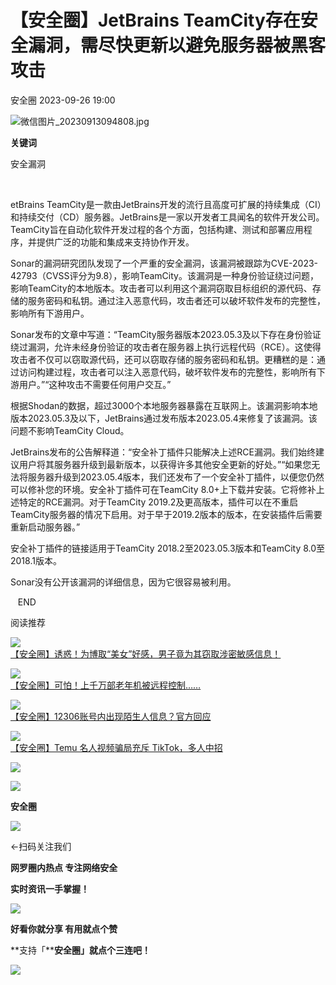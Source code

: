 #  【安全圈】JetBrains TeamCity存在安全漏洞，需尽快更新以避免服务器被黑客攻击   
 安全圈   2023-09-26 19:00  
  
![](https://mmbiz.qpic.cn/sz_mmbiz_jpg/aBHpjnrGyliarDdSzzdz3iaw9hnmSu19TF1IzX1J92JkeBokAICZvB55GVoFjcMelhNqIKakZTLQrrJCiaxMQLCXw/640?wx_fmt=jpeg "微信图片_20230913094808.jpg")  
  
  
**关键词**  
  
  
  
安全漏洞  
  
  
     
  
etBrains TeamCity是一款由JetBrains开发的流行且高度可扩展的持续集成（CI）和持续交付（CD）服务器。JetBrains是一家以开发者工具闻名的软件开发公司。TeamCity旨在自动化软件开发过程的各个方面，包括构建、测试和部署应用程序，并提供广泛的功能和集成来支持协作开发。  
  
Sonar的漏洞研究团队发现了一个严重的安全漏洞，该漏洞被跟踪为CVE-2023-42793（CVSS评分为9.8），影响TeamCity。该漏洞是一种身份验证绕过问题，影响TeamCity的本地版本。攻击者可以利用这个漏洞窃取目标组织的源代码、存储的服务密码和私钥。通过注入恶意代码，攻击者还可以破坏软件发布的完整性，影响所有下游用户。  
  
Sonar发布的文章中写道：“TeamCity服务器版本2023.05.3及以下存在身份验证绕过漏洞，允许未经身份验证的攻击者在服务器上执行远程代码（RCE）。这使得攻击者不仅可以窃取源代码，还可以窃取存储的服务密码和私钥。更糟糕的是：通过访问构建过程，攻击者可以注入恶意代码，破坏软件发布的完整性，影响所有下游用户。”“这种攻击不需要任何用户交互。”  
  
根据Shodan的数据，超过3000个本地服务器暴露在互联网上。该漏洞影响本地版本2023.05.3及以下，JetBrains通过发布版本2023.05.4来修复了该漏洞。该问题不影响TeamCity Cloud。  
  
JetBrains发布的公告解释道：“安全补丁插件只能解决上述RCE漏洞。我们始终建议用户将其服务器升级到最新版本，以获得许多其他安全更新的好处。”“如果您无法将服务器升级到2023.05.4版本，我们还发布了一个安全补丁插件，以便您仍然可以修补您的环境。安全补丁插件可在TeamCity 8.0+上下载并安装。它将修补上述特定的RCE漏洞。对于TeamCity 2019.2及更高版本，插件可以在不重启TeamCity服务器的情况下启用。对于早于2019.2版本的版本，在安装插件后需要重新启动服务器。”  
  
安全补丁插件的链接适用于TeamCity 2018.2至2023.05.3版本和TeamCity 8.0至2018.1版本。  
  
Sonar没有公开该漏洞的详细信息，因为它很容易被利用。  
  
  
  
  
   END    
  
  
阅读推荐  
  
  
![](https://mmbiz.qpic.cn/sz_mmbiz_png/aBHpjnrGyliarDdSzzdz3iaw9hnmSu19TFzW6OuqD7viaLfJj4uZqc3PGbkssCIJ5f8nb9LuxZfYmPh13kO7ic7OvQ/640?wx_fmt=png "")  
[【安全圈】诱惑！为博取“美女”好感，男子竟为其窃取涉密敏感信息！](http://mp.weixin.qq.com/s?__biz=MzIzMzE4NDU1OQ==&mid=2652045227&idx=1&sn=2cb35336155a65da5020b597d9602b57&chksm=f36fd3ebc4185afd9384355024dcd8c81bbe8636d810add55f525b7158bcf26f7b4722a6855f&scene=21#wechat_redirect)  
  
  
  
![](https://mmbiz.qpic.cn/sz_mmbiz_png/aBHpjnrGyliarDdSzzdz3iaw9hnmSu19TFkoGvnRSZibnR3gKyxgscHUZYLDkQRibeN0t8qLr7GiaOHTv6kvibvngFzQ/640?wx_fmt=png "")  
[【安全圈】可怕！上千万部老年机被远程控制……](http://mp.weixin.qq.com/s?__biz=MzIzMzE4NDU1OQ==&mid=2652045227&idx=2&sn=e39b174aab2d71aa7fa16551e0fe5b11&chksm=f36fd3ebc4185afd282aa87467b4ee9fd79412bc7c459760f5f2a50538d990c07c1352d2afa4&scene=21#wechat_redirect)  
  
  
  
![](https://mmbiz.qpic.cn/sz_mmbiz_png/aBHpjnrGyliarDdSzzdz3iaw9hnmSu19TFluTHXu03ibrxHrEcicLHS71DzodBEwTBsIibfqicGAHRol74BOzjY6aWHw/640?wx_fmt=png "")  
[【安全圈】12306账号内出现陌生人信息？官方回应](http://mp.weixin.qq.com/s?__biz=MzIzMzE4NDU1OQ==&mid=2652045227&idx=3&sn=684b420da89913ac6ab6cb2734e6e883&chksm=f36fd3ebc4185afd44b26ce85d45e92ad2f18d127252092efc08b5d33631fcf4aea5a440f647&scene=21#wechat_redirect)  
  
  
  
![](https://mmbiz.qpic.cn/sz_mmbiz_png/aBHpjnrGyliarDdSzzdz3iaw9hnmSu19TF2Ffhjm0k5oaibN7OGiar8OiaUvicYKTrrN6wzTVtrsqCgl2sS6f5gypa3Q/640?wx_fmt=png "")  
[【安全圈】Temu 名人视频骗局充斥 TikTok，多人中招](http://mp.weixin.qq.com/s?__biz=MzIzMzE4NDU1OQ==&mid=2652045227&idx=4&sn=6344a51aa391848eb80ed55014f9690b&chksm=f36fd3ebc4185afddfa326bfa4a67140e8c56940fe342ff72edc43cab6459fad8a8bc9cea3fc&scene=21#wechat_redirect)  
  
  
  
![](https://mmbiz.qpic.cn/mmbiz_gif/aBHpjnrGylgeVsVlL5y1RPJfUdozNyCEft6M27yliapIdNjlcdMaZ4UR4XxnQprGlCg8NH2Hz5Oib5aPIOiaqUicDQ/640?wx_fmt=gif "")  
  
  
  
![](https://mmbiz.qpic.cn/mmbiz_png/aBHpjnrGylgeVsVlL5y1RPJfUdozNyCEDQIyPYpjfp0XDaaKjeaU6YdFae1iagIvFmFb4djeiahnUy2jBnxkMbaw/640?wx_fmt=png "")  
  
**安全圈**  
  
![](https://mmbiz.qpic.cn/mmbiz_gif/aBHpjnrGylgeVsVlL5y1RPJfUdozNyCEft6M27yliapIdNjlcdMaZ4UR4XxnQprGlCg8NH2Hz5Oib5aPIOiaqUicDQ/640?wx_fmt=gif "")  
  
  
←扫码关注我们  
  
**网罗圈内热点 专注网络安全**  
  
**实时资讯一手掌握！**  
  
  
![](https://mmbiz.qpic.cn/mmbiz_gif/aBHpjnrGylgeVsVlL5y1RPJfUdozNyCE3vpzhuku5s1qibibQjHnY68iciaIGB4zYw1Zbl05GQ3H4hadeLdBpQ9wEA/640?wx_fmt=gif "")  
  
**好看你就分享 有用就点个赞**  
  
**支持「****安全圈」就点个三连吧！**  
  
![](https://mmbiz.qpic.cn/mmbiz_gif/aBHpjnrGylgeVsVlL5y1RPJfUdozNyCE3vpzhuku5s1qibibQjHnY68iciaIGB4zYw1Zbl05GQ3H4hadeLdBpQ9wEA/640?wx_fmt=gif "")  
  
  
